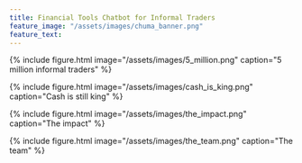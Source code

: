 ```yaml
---
title: Financial Tools Chatbot for Informal Traders
feature_image: "/assets/images/chuma_banner.png"
feature_text: 
---
```


{% include figure.html image="/assets/images/5_million.png" caption="5 million informal traders" %}

{% include figure.html image="/assets/images/cash_is_king.png" caption="Cash is still king" %}

{% include figure.html image="/assets/images/the_impact.png" caption="The impact" %}

{% include figure.html image="/assets/images/the_team.png" caption="The team" %}
